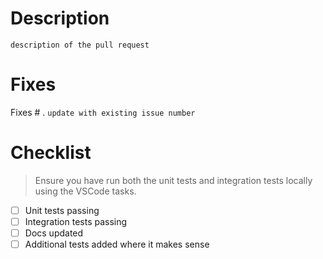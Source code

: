 # Description

`description of the pull request`

# Fixes

Fixes # . `update with existing issue number`

# Checklist

> Ensure you have run both the unit tests and integration tests locally using the VSCode tasks.

- [ ] Unit tests passing
- [ ] Integration tests passing
- [ ] Docs updated
- [ ] Additional tests added where it makes sense